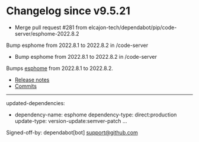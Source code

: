 # Changelog since v9.5.21
- Merge pull request #281 from elcajon-tech/dependabot/pip/code-server/esphome-2022.8.2

Bump esphome from 2022.8.1 to 2022.8.2 in /code-server 
- Bump esphome from 2022.8.1 to 2022.8.2 in /code-server

Bumps [esphome](https://github.com/esphome/esphome) from 2022.8.1 to 2022.8.2.
- [Release notes](https://github.com/esphome/esphome/releases)
- [Commits](https://github.com/esphome/esphome/compare/2022.8.1...2022.8.2)

---
updated-dependencies:
- dependency-name: esphome
  dependency-type: direct:production
  update-type: version-update:semver-patch
...

Signed-off-by: dependabot[bot] <support@github.com> 
